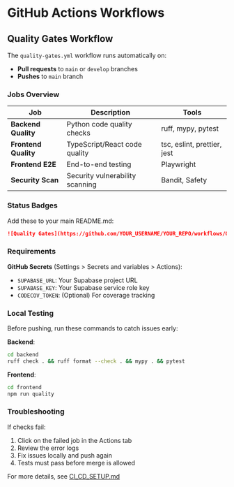 # GitHub Actions Workflows

## Quality Gates Workflow

The `quality-gates.yml` workflow runs automatically on:
- **Pull requests** to `main` or `develop` branches
- **Pushes** to `main` branch

### Jobs Overview

| Job | Description | Tools |
|-----|-------------|-------|
| **Backend Quality** | Python code quality checks | ruff, mypy, pytest |
| **Frontend Quality** | TypeScript/React code quality | tsc, eslint, prettier, jest |
| **Frontend E2E** | End-to-end testing | Playwright |
| **Security Scan** | Security vulnerability scanning | Bandit, Safety |

### Status Badges

Add these to your main README.md:

```markdown
![Quality Gates](https://github.com/YOUR_USERNAME/YOUR_REPO/workflows/Quality%20Gates/badge.svg)
```

### Requirements

**GitHub Secrets** (Settings > Secrets and variables > Actions):
- `SUPABASE_URL`: Your Supabase project URL
- `SUPABASE_KEY`: Your Supabase service role key
- `CODECOV_TOKEN`: (Optional) For coverage tracking

### Local Testing

Before pushing, run these commands to catch issues early:

**Backend**:
```bash
cd backend
ruff check . && ruff format --check . && mypy . && pytest
```

**Frontend**:
```bash
cd frontend
npm run quality
```

### Troubleshooting

If checks fail:
1. Click on the failed job in the Actions tab
2. Review the error logs
3. Fix issues locally and push again
4. Tests must pass before merge is allowed

For more details, see [CI_CD_SETUP.md](../../CI_CD_SETUP.md)
